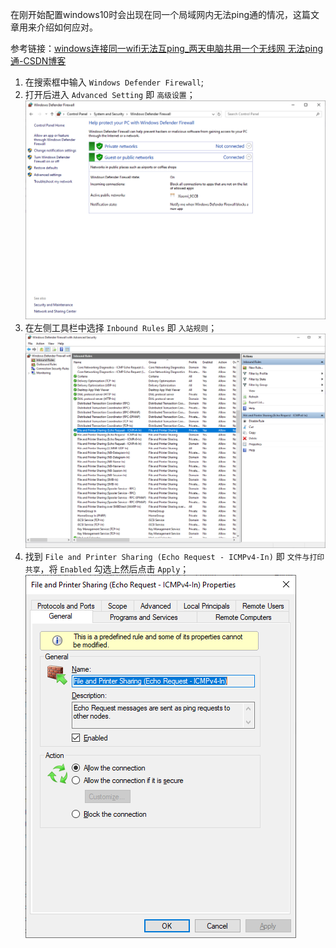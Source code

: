 
在刚开始配置windows10时会出现在同一个局域网内无法ping通的情况，这篇文章用来介绍如何应对。

参考链接：[windows连接同一wifi无法互ping_两天电脑共用一个无线网 无法ping通-CSDN博客](https://blog.csdn.net/qq_37310913/article/details/119846389?spm=1001.2101.3001.6650.1&utm_medium=distribute.pc_relevant.none-task-blog-2%7Edefault%7EBlogCommendFromBaidu%7ERate-1-119846389-blog-121963395.235%5Ev43%5Epc_blog_bottom_relevance_base8&depth_1-utm_source=distribute.pc_relevant.none-task-blog-2%7Edefault%7EBlogCommendFromBaidu%7ERate-1-119846389-blog-121963395.235%5Ev43%5Epc_blog_bottom_relevance_base8&utm_relevant_index=2)

1. 在搜索框中输入 `Windows Defender Firewall`;
2. 打开后进入 `Advanced Setting` 即 `高级设置`；
![images](images/防火墙高级设置.PNG)
3. 在左侧工具栏中选择 `Inbound Rules` 即 `入站规则`；
![入站规则](images/ICMP设置.PNG)
4. 找到 `File and Printer Sharing (Echo Request - ICMPv4-In)` 即 `文件与打印共享`，将 `Enabled` 勾选上然后点击 `Apply`；
![文件与打印共享](images/文件与打印共享设置.PNG)
